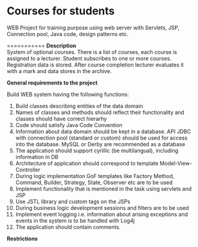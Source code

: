 # Courses for students
WEB Project for training purpose using web server with Servlets, JSP, Connection pool, Java code, design patterns etc.

===========
**Description**  
System of optional courses. There is a list of courses, each course is assigned to a lecturer. Student subscribes to one or more courses. Registration data is stored. After course completion lecturer evaluates it with a mark and data stores in the archive.  
  
**General requirements to the project**  

Build WEB system having the following functions:  
1. Build classes describing entities of the data domain  
2. Names of classes and methods should reflect their functionality and classes should have correct hierarhy  
3. Code should satisfy Java Code Convention  
4. Information about data domain should be kept in a database. API JDBC with connection pool (standard or custom) should be used for access into the database. MySQL or Derby are recommended as a database  
5. The application should support cyrillic (be multilangual), including information in DB  
6. Architecture of application should correspond to template Model-View-Controller  
7. During logic implementation GoF templates like Factory Method, Command, Builder, Strategy, State, Observer etc are to be used  
8. Implement functionality that is mentioned in the task using servlets and JSP  
9. Use JSTL library and custom tags on the JSPs  
10. During business logic development sessions and filters are to be used  
11. Implement event logging i.e. information about arising exceptions and events in the system is to be handled with Log4j  
12. The application should contain comments.  

**Restrictions**
